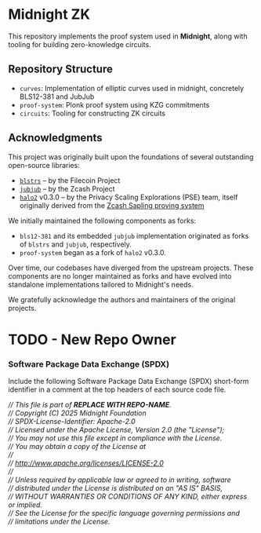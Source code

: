 # Midnight ZK

This repository implements the proof system used in **Midnight**, along with tooling for building zero-knowledge circuits.

## Repository Structure

- `curves`: Implementation of elliptic curves used in midnight, concretely BLS12-381 and JubJub
- `proof-system`: Plonk proof system using KZG commitments
- `circuits`: Tooling for constructing ZK circuits

## Acknowledgments

This project was originally built upon the foundations of several outstanding open-source libraries:

- [`blstrs`](https://github.com/filecoin-project/blstrs) – by the Filecoin Project
- [`jubjub`](https://github.com/zcash/jubjub) – by the Zcash Project
- [`halo2`](https://github.com/privacy-scaling-explorations/halo2) v0.3.0 – by the Privacy Scaling Explorations (PSE) team, itself originally derived from the [Zcash Sapling proving system](https://github.com/zcash/halo2)

We initially maintained the following components as forks:

- `bls12-381` and its embedded `jubjub` implementation originated as forks of `blstrs` and `jubjub`, respectively.
- `proof-system` began as a fork of `halo2` v0.3.0.

Over time, our codebases have diverged from the upstream projects. These components are no longer maintained as forks and have evolved into standalone implementations tailored to Midnight's needs.

We gratefully acknowledge the authors and maintainers of the original projects.

# TODO - New Repo Owner

### Software Package Data Exchange (SPDX)
Include the following Software Package Data Exchange (SPDX) short-form identifier in a comment at the top headers of each source code file.


 <I>// This file is part of <B>REPLACE WITH REPO-NAME</B>.<BR>
 // Copyright (C) 2025 Midnight Foundation<BR>
 // SPDX-License-Identifier: Apache-2.0<BR>
 // Licensed under the Apache License, Version 2.0 (the "License");<BR>
 // You may not use this file except in compliance with the License.<BR>
 // You may obtain a copy of the License at<BR>
 //<BR>
 //	http://www.apache.org/licenses/LICENSE-2.0<BR>
 //<BR>
 // Unless required by applicable law or agreed to in writing, software<BR>
 // distributed under the License is distributed on an "AS IS" BASIS,<BR>
 // WITHOUT WARRANTIES OR CONDITIONS OF ANY KIND, either express or implied.<BR>
 // See the License for the specific language governing permissions and<BR>
 // limitations under the License.</I>
